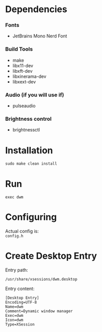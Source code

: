 # Dependencies

### Fonts
- JetBrains Mono Nerd Font

### Build Tools
- make
- libx11-dev
- libxft-dev
- libxinerama-dev
- libxext-dev
    
### Audio (if you will use if)
- pulseaudio

### Brightness control
- brightnessctl
    
# Installation
```
sudo make clean install
```
# Run

```
exec dwm
```
# Configuring

Actual config is:  
```config.h```

# Create Desktop Entry

Entry path: 
```
/usr/share/xsessions/dwm.desktop
```
Entry content:
```
[Desktop Entry]
Encoding=UTF-8
Name=dwm
Comment=Dynamic window manager
Exec=dwm
Icon=dwm
Type=XSession
```

